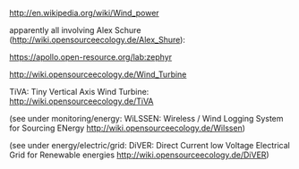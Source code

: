 http://en.wikipedia.org/wiki/Wind_power


apparently all involving Alex Schure (http://wiki.opensourceecology.de/Alex_Shure):

https://apollo.open-resource.org/lab:zephyr

http://wiki.opensourceecology.de/Wind_Turbine

TiVA: Tiny Vertical Axis Wind Turbine: http://wiki.opensourceecology.de/TiVA



(see under monitoring/energy: WiLSSEN: Wireless / Wind Logging System for Sourcing ENergy http://wiki.opensourceecology.de/Wilssen)

(see under energy/electric/grid: DiVER: Direct Current low Voltage Electrical Grid for Renewable energies  http://wiki.opensourceecology.de/DiVER)
